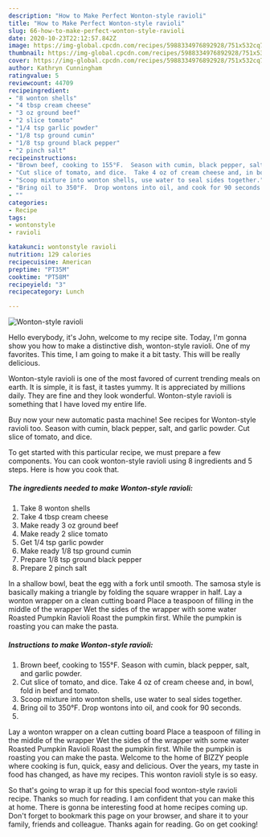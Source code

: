 ```yaml
---
description: "How to Make Perfect Wonton-style ravioli"
title: "How to Make Perfect Wonton-style ravioli"
slug: 66-how-to-make-perfect-wonton-style-ravioli
date: 2020-10-23T22:12:57.842Z
image: https://img-global.cpcdn.com/recipes/5988334976892928/751x532cq70/wonton-style-ravioli-recipe-main-photo.jpg
thumbnail: https://img-global.cpcdn.com/recipes/5988334976892928/751x532cq70/wonton-style-ravioli-recipe-main-photo.jpg
cover: https://img-global.cpcdn.com/recipes/5988334976892928/751x532cq70/wonton-style-ravioli-recipe-main-photo.jpg
author: Kathryn Cunningham
ratingvalue: 5
reviewcount: 44709
recipeingredient:
- "8 wonton shells"
- "4 tbsp cream cheese"
- "3 oz ground beef"
- "2 slice tomato"
- "1/4 tsp garlic powder"
- "1/8 tsp ground cumin"
- "1/8 tsp ground black pepper"
- "2 pinch salt"
recipeinstructions:
- "Brown beef, cooking to 155°F.  Season with cumin, black pepper, salt, and garlic powder."
- "Cut slice of tomato, and dice.  Take 4 oz of cream cheese and, in bowl, fold in beef and tomato."
- "Scoop mixture into wonton shells, use water to seal sides together."
- "Bring oil to 350°F.  Drop wontons into oil, and cook for 90 seconds."
- ""
categories:
- Recipe
tags:
- wontonstyle
- ravioli

katakunci: wontonstyle ravioli 
nutrition: 129 calories
recipecuisine: American
preptime: "PT35M"
cooktime: "PT58M"
recipeyield: "3"
recipecategory: Lunch

---
```



![Wonton-style ravioli](https://img-global.cpcdn.com/recipes/5988334976892928/751x532cq70/wonton-style-ravioli-recipe-main-photo.jpg)

Hello everybody, it's John, welcome to my recipe site. Today, I'm gonna show you how to make a distinctive dish, wonton-style ravioli. One of my favorites. This time, I am going to make it a bit tasty. This will be really delicious.

Wonton-style ravioli is one of the most favored of current trending meals on earth. It is simple, it is fast, it tastes yummy. It is appreciated by millions daily. They are fine and they look wonderful. Wonton-style ravioli is something that I have loved my entire life.

Buy now your new automatic pasta machine! See recipes for Wonton-style ravioli too. Season with cumin, black pepper, salt, and garlic powder. Cut slice of tomato, and dice.


To get started with this particular recipe, we must prepare a few components. You can cook wonton-style ravioli using 8 ingredients and 5 steps. Here is how you cook that.

<!--inarticleads1-->

##### The ingredients needed to make Wonton-style ravioli:

1. Take 8 wonton shells
1. Take 4 tbsp cream cheese
1. Make ready 3 oz ground beef
1. Make ready 2 slice tomato
1. Get 1/4 tsp garlic powder
1. Make ready 1/8 tsp ground cumin
1. Prepare 1/8 tsp ground black pepper
1. Prepare 2 pinch salt


In a shallow bowl, beat the egg with a fork until smooth. The samosa style is basically making a triangle by folding the square wrapper in half. Lay a wonton wrapper on a clean cutting board Place a teaspoon of filling in the middle of the wrapper Wet the sides of the wrapper with some water Roasted Pumpkin Ravioli Roast the pumpkin first. While the pumpkin is roasting you can make the pasta. 

<!--inarticleads2-->

##### Instructions to make Wonton-style ravioli:

1. Brown beef, cooking to 155°F.  Season with cumin, black pepper, salt, and garlic powder.
1. Cut slice of tomato, and dice.  Take 4 oz of cream cheese and, in bowl, fold in beef and tomato.
1. Scoop mixture into wonton shells, use water to seal sides together.
1. Bring oil to 350°F.  Drop wontons into oil, and cook for 90 seconds.
1. 


Lay a wonton wrapper on a clean cutting board Place a teaspoon of filling in the middle of the wrapper Wet the sides of the wrapper with some water Roasted Pumpkin Ravioli Roast the pumpkin first. While the pumpkin is roasting you can make the pasta. Welcome to the home of BIZZY people where cooking is fun, quick, easy and delicious. Over the years, my taste in food has changed, as have my recipes. This wonton ravioli style is so easy. 

So that's going to wrap it up for this special food wonton-style ravioli recipe. Thanks so much for reading. I am confident that you can make this at home. There is gonna be interesting food at home recipes coming up. Don't forget to bookmark this page on your browser, and share it to your family, friends and colleague. Thanks again for reading. Go on get cooking!
